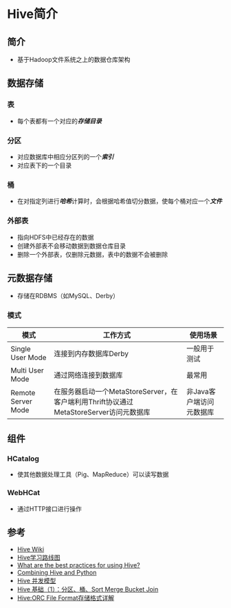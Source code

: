 # Hive简介

## 简介
* 基于Hadoop文件系统之上的数据仓库架构

## 数据存储
### 表
* 每个表都有一个对应的***存储目录***

### 分区
* 对应数据库中相应分区列的一个***索引***
* 对应表下的一个目录


### 桶
* 在对指定列进行***哈希***计算时，会根据哈希值切分数据，使每个桶对应一个***文件***

### 外部表
* 指向HDFS中已经存在的数据
* 创建外部表不会移动数据到数据仓库目录
* 删除一个外部表，仅删除元数据，表中的数据不会被删除

## 元数据存储
* 存储在RDBMS（如MySQL、Derby）

### 模式

| 模式 | 工作方式 | 使用场景 |  
|------|------|------|  
| Single User Mode | 连接到内存数据库Derby | 一般用于测试
| Multi User Mode | 通过网络连接到数据库 | 最常用
| Remote Server Mode | 在服务器启动一个MetaStoreServer，在客户端利用Thrift协议通过MetaStoreServer访问元数据库 | 非Java客户端访问元数据库

## 组件
### HCatalog
* 使其他数据处理工具（Pig、MapReduce）可以读写数据

### WebHCat
* 通过HTTP接口进行操作

## 参考
* [Hive Wiki](https://cwiki.apache.org/confluence/display/Hive/Home)
* [Hive学习路线图](http://blog.fens.me/hadoop-hive-roadmap/)
* [What are the best practices for using Hive?](http://www.quora.com/What-are-the-best-practices-for-using-Hive-What-settings-should-we-enable-most-of-the-time)
* [Combining Hive and Python](http://andreyfradkin.com/posts/2013/06/15/combining-hive-and-python/)
* [Hive 并发模型](http://www.cnblogs.com/ggjucheng/archive/2013/01/16/2862749.html)
* [Hive 基础（1）：分区、桶、Sort Merge Bucket Join](http://my.oschina.net/leejun2005/blog/178631)
* [Hive:ORC File Format存储格式详解](http://www.iteblog.com/archives/1014)